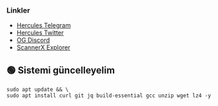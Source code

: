 ### Linkler
 * [Hercules Telegram](https://t.me/HerculesNode)
 * [Hercules Twitter](https://twitter.com/Herculesnode)
 * [OG Discord](https://discord.gg/0glabs)
 * [ScannerX Explorer](https://explorer.scannerx.net/0G-Testnet/staking)





## 🟢 Sistemi güncelleyelim
```shell
sudo apt update && \
sudo apt install curl git jq build-essential gcc unzip wget lz4 -y
```
